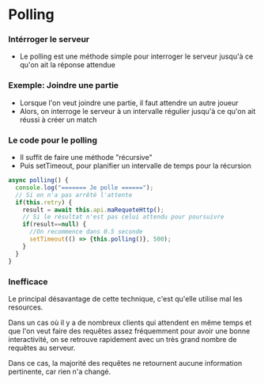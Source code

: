 # Polling

### Intérroger le serveur
- Le polling est une méthode simple pour interroger le serveur jusqu'à ce qu'on ait la réponse attendue

### Exemple: Joindre une partie
- Lorsque l'on veut joindre une partie, il faut attendre un autre joueur
- Alors, on interroge le serveur à un intervalle régulier jusqu'à ce qu'on ait réussi à créer un match

### Le code pour le polling
- Il suffit de faire une méthode "récursive"
- Puis setTimeout, pour planifier un intervalle de temps pour la récursion

```ts
async polling() {
  console.log("======= Je polle ======");
  // Si on n'a pas arrêté l'attente
  if(this.retry) {
    result = await this.api.maRequeteHttp();
    // Si le résultat n'est pas celui attendu pour poursuivre
    if(result==null) {
      //On recommence dans 0.5 seconde
      setTimeout(() => {this.polling()}, 500);
    }
  }
}
```

### Inefficace

Le principal désavantage de cette technique, c'est qu'elle utilise mal les resources.

Dans un cas où il y a de nombreux clients qui attendent en même temps et que l'on veut faire des requêtes assez fréquemment pour avoir une bonne interactivité, on se retrouve rapidement avec un très grand nombre de requêtes au serveur.

Dans ce cas, la majorité des requêtes ne retournent aucune information pertinente, car rien n'a changé.
